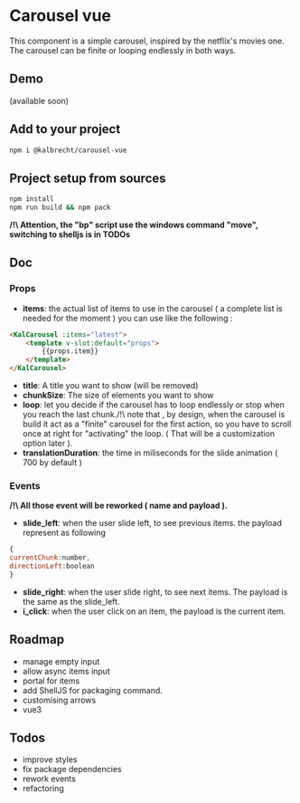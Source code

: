 # Carousel vue

This component is a simple carousel, inspired by the netflix's movies one.
The carousel can be finite or looping endlessly in both ways.

## Demo
(available soon)
## Add to your project
```bash
npm i @kalbrecht/carousel-vue
```
## Project setup from sources
```bash
npm install
npm run build && npm pack
```

**/!\ Attention, the "bp" script use the windows command "move", switching to shelljs is in TODOs**

## Doc
### Props
- **items**: the actual list of items to use in the carousel ( a complete list is needed for the moment ) you can use like the following : 
```html
<KalCarousel :items="latest">
	<template v-slot:default="props">
		{{props.item}}
	</template>
</KalCarousel>
```
- **title**: A title you want to show (will be removed)
- **chunkSize**: The size of elements you want to show
- **loop**: let you decide if the carousel has to loop endlessly or stop when you reach the last chunk./!\ note that , by design, when the carousel is build it act as a "finite" carousel for the first action, so you have to scroll once at right for "activating" the loop. ( That will be a customization option later ).
- **translationDuration**: the time in miliseconds for the slide animation ( 700 by default )

### Events
**/!\ All those event will be reworked ( name and payload ).**

- **slide_left**: when the user slide left, to see previous items. the payload represent as following
```js
{
currentChunk:number,
directionLeft:boolean
}
```
- **slide_right**: when the user slide right, to see next items. The payload is the same as the slide_left.
- **i_click**: when the user click on an item, the payload is the current item.
## Roadmap
- manage empty input
- allow async items input
- portal for items
- add ShellJS for packaging command.
- customising arrows
- vue3

## Todos
- improve styles
- fix package dependencies
- rework events
- refactoring